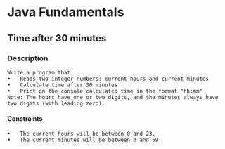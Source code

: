 # Java Fundamentals

## Time after 30 minutes

### Description
    Write a program that:
    •	Reads two integer numbers: current hours and current minutes 
    •	Calculate time after 30 minutes 
    •	Print on the console calculated time in the format "hh:mm" 
    Note: The hours have one or two digits, and the minutes always have two digits (with leading zero). 

#### Constraints
    •	The current hours will be between 0 and 23.
    •	The current minutes will be between 0 and 59.